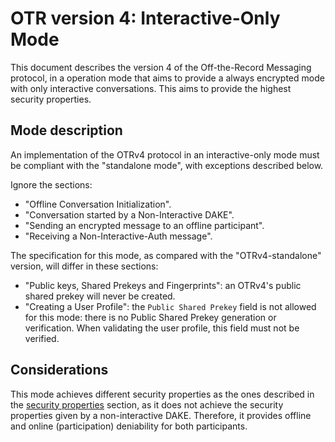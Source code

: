 # OTR version 4: Interactive-Only Mode

This document describes the version 4 of the Off-the-Record Messaging protocol,
in a operation mode that aims to provide a always encrypted mode with only
interactive conversations. This aims to provide the highest security properties.

## Mode description

An implementation of the OTRv4 protocol in an interactive-only mode must be
compliant with the "standalone mode", with exceptions described below.

Ignore the sections:

- "Offline Conversation Initialization".
- "Conversation started by a Non-Interactive DAKE".
- "Sending an encrypted message to an offline participant".
- "Receiving a Non-Interactive-Auth message".

The specification for this mode, as compared with the "OTRv4-standalone"
version, will differ in these sections:

- "Public keys, Shared Prekeys and Fingerprints": an OTRv4's public shared
  prekey will never be created.
- "Creating a User Profile": the `Public Shared Prekey` field is not allowed
  for this mode: there is no Public Shared Prekey generation or verification.
  When validating the user profile, this field must not be verified.

## Considerations

This mode achieves different security properties as the ones described in the
[security properties](../otrv4.md#security-properties) section, as it does
not achieve the security properties given by a non-interactive DAKE. Therefore,
it provides offline and online (participation) deniability for both
participants.